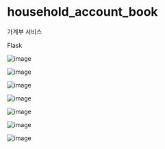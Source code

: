 # household_account_book

가계부 서비스

Flask 


![image](https://github.com/user-attachments/assets/909d7961-d2f5-4c43-ba96-1ecb6e631c2c)

![image](https://github.com/user-attachments/assets/cdac8d92-06a2-4a2a-8a44-78fb85f47860)

![image](https://github.com/user-attachments/assets/70e1c34f-332c-4ace-8940-6c0a0b6f974b)

![image](https://github.com/user-attachments/assets/88d5f45c-1767-4ac8-a5cb-811557243b08)

![image](https://github.com/user-attachments/assets/e046db5f-cc82-4b50-9acc-769657ed5c82)

![image](https://github.com/user-attachments/assets/40746812-e2fe-4392-96d2-053a307b17bd)

![image](https://github.com/user-attachments/assets/89bb8a58-46b7-4704-9df9-fc5b3b6a89de)
